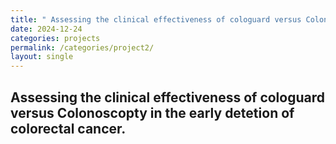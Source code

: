```yaml
---
title: " Assessing the clinical effectiveness of cologuard versus Colonoscopty in the early detetion of colorectal cancer"
date: 2024-12-24
categories: projects
permalink: /categories/project2/
layout: single
---
```


## Assessing the clinical effectiveness of cologuard versus Colonoscopty in the early detetion of colorectal cancer.


